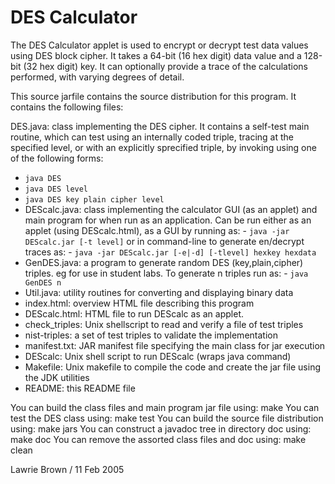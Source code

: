 # DES Calculator

The DES Calculator applet is used to encrypt or decrypt test data values
using DES block cipher. It takes a 64-bit (16 hex digit) data value
and a 128-bit (32 hex digit) key. It can optionally provide a trace
of the calculations performed, with varying degrees of detail.

This source jarfile contains the source distribution for this program.
It contains the following files:

DES.java: 	class implementing the DES cipher. It contains a self-test main 
			routine, which can test using an internally coded triple, tracing 
			at the specified level, or with an explicitly sprecified triple, 
			by invoking using one of the following forms:
- `java DES`
- `java DES level`
- `java DES key plain cipher level`
- DEScalc.java:	class implementing the calculator GUI (as an applet)
		  		and main program for when run as an application.
		  		Can be run either as an applet (using DEScalc.html),
		  		as a GUI by running as:
			      	- `java -jar DEScalc.jar [-t level]`
		  		or in command-line to generate en/decrypt traces as:
			      	- `java -jar DEScalc.jar [-e|-d] [-tlevel] hexkey hexdata`
- GenDES.java:	a program to generate random DES (key,plain,cipher)
		  		triples. eg for use in student labs.
		  		To generate n triples run as:
		    	  	- `java GenDES n`
- Util.java:	utility routines for converting and displaying binary data
- index.html:	overview HTML file describing this program
- DEScalc.html:	HTML file to run DEScalc as an applet.
- check_triples:	Unix shellscript to read and verify a file of test triples
- nist-triples:	a set of test triples to validate the implementation
- manifest.txt:	JAR manifest file specifying the main class for jar execution
- DEScalc:		Unix shell script to run DEScalc (wraps java command)
- Makefile:		Unix makefile to compile the code and create the jar 
				file using the JDK utilities
- README:		this README file

You can build the class files and main program jar file using:
	make
You can test the DES class using:
	make test
You can build the source file distribution using:
	make jars
You can construct a javadoc tree in directory doc using:
	make doc
You can remove the assorted class files and doc using:
	make clean

Lawrie Brown / 11 Feb 2005

